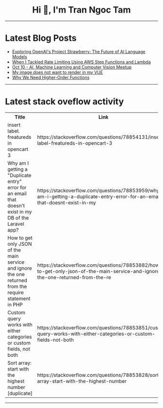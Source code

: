 <h1 align="center">Hi 👋, I'm Tran Ngoc Tam</h1>

---

# Latest Blog Posts 
<!-- BLOG-POST-LIST:START -->
- [Exploring OpenAI&#39;s Project Strawberry: The Future of AI Language Models](https://dev.to/webdev-mohdamir/exploring-openais-project-strawberry-the-future-of-ai-language-models-4g1i)
- [When I Tackled Rate Limiting Using AWS Step Functions and Lambda](https://dev.to/aws-builders/when-i-tackled-rate-limiting-using-aws-step-functions-and-lambda-354a)
- [Oct 10 - AI, Machine Learning and Computer Vision Meetup](https://dev.to/voxel51/oct-10-ai-machine-learning-and-computer-vision-meetup-4oin)
- [My image does not want to render in my VUE](https://dev.to/akinola_samson_285e445636/my-image-does-not-want-to-render-in-my-vue-4nkp)
- [Why We Need Higher-Order Functions](https://dev.to/evanloria4/why-we-need-higher-order-functions-2k4m)
<!-- BLOG-POST-LIST:END -->

---

# Latest stack oveflow activity
<table>
  <tr><th>Title</th><th>Link</th></tr>
  <!-- STACKOVERFLOW:START --><tr><td>insert label. freatureds in opencart 3</td><td>https://stackoverflow.com/questions/78854131/insert-label-freatureds-in-opencart-3</td></tr><tr><td>Why am I getting a &quot;Duplicate entry&quot; error for an email that doesn&#39;t exist in my DB of the Laravel app?</td><td>https://stackoverflow.com/questions/78853959/why-am-i-getting-a-duplicate-entry-error-for-an-email-that-doesnt-exist-in-my</td></tr><tr><td>How to get only JSON of the main service and ignore the one returned from the require statement in PHP</td><td>https://stackoverflow.com/questions/78853882/how-to-get-only-json-of-the-main-service-and-ignore-the-one-returned-from-the-re</td></tr><tr><td>Custom query works with either categories or custom fields, not both</td><td>https://stackoverflow.com/questions/78853851/custom-query-works-with-either-categories-or-custom-fields-not-both</td></tr><tr><td>Sort array: start with the highest number [duplicate]</td><td>https://stackoverflow.com/questions/78853828/sort-array-start-with-the-highest-number</td></tr><!-- STACKOVERFLOW:END -->
</table>

---


